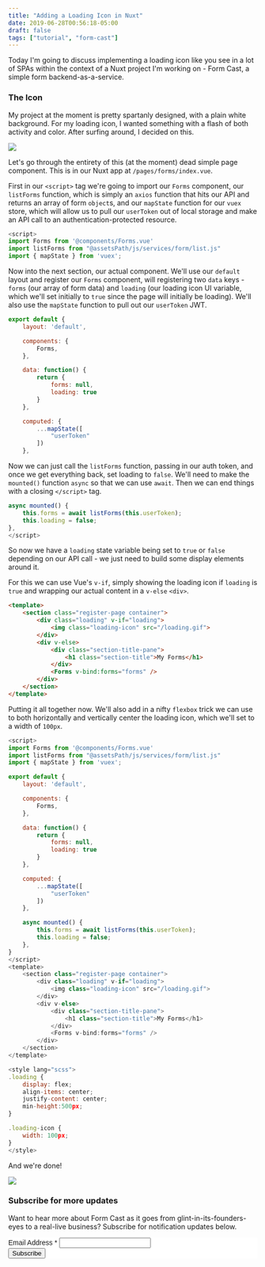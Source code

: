 ```yaml
---
title: "Adding a Loading Icon in Nuxt"
date: 2019-06-28T00:56:18-05:00
draft: false
tags: ["tutorial", "form-cast"]
---
```


Today I'm going to discuss implementing a loading icon like you see in a lot of SPAs within the context of a Nuxt project I'm working on - Form Cast, a simple form backend-as-a-service.

### The Icon

My project at the moment is pretty spartanly designed, with a plain white background. For my loading icon, I wanted something with a flash of both activity and color. After surfing around, I decided on this.

![](/images/loading.gif)

Let's go through the entirety of this (at the moment) dead simple page component. This is in our Nuxt app at `/pages/forms/index.vue`.

First in our `<script>` tag we're going to import our `Forms` component, our `listForms` function, which is simply an `axios` function that hits our API and returns an array of form `object`s, and our `mapState` function for our `vuex` store, which will allow us to pull our `userToken` out of local storage and make an API call to an authentication-protected resource.

```javascript
<script>
import Forms from '@components/Forms.vue'
import listForms from "@assetsPath/js/services/form/list.js"
import { mapState } from 'vuex';
```
Now into the next section, our actual component. We'll use our `default` layout and register our `Forms` component, will registering two `data` keys - `forms` (our array of form data) and `loading` (our loading icon UI variable, which we'll set initially to `true` since the page will initially be loading). We'll also use the `mapState` function to pull out our `userToken` JWT.

```javascript
export default {
    layout: 'default',

    components: {
        Forms,
    },

    data: function() {
        return {
            forms: null,
            loading: true
        }
    },

    computed: {
        ...mapState([
            "userToken"
        ])
    },
```

Now we can just call the `listForms` function, passing in our auth token, and once we get everything back, set loading to `false`. We'll need to make the `mounted()` function `async` so that we can use `await`. Then we can end things with a closing `</script>` tag.

```javascript
async mounted() {
    this.forms = await listForms(this.userToken);
    this.loading = false;
},
</script>
```

So now we have a `loading` state variable being set to `true` or `false` depending on our API call - we just need to build some display elements around it.

For this we can use Vue's `v-if`, simply showing the loading icon if `loading` is `true` and wrapping our actual content in a `v-else` `<div>`.

```html
<template>
    <section class="register-page container">
        <div class="loading" v-if="loading">
            <img class="loading-icon" src="/loading.gif">
        </div>
        <div v-else>
            <div class="section-title-pane">
                <h1 class="section-title">My Forms</h1>
            </div>
            <Forms v-bind:forms="forms" />
        </div>
    </section>
</template>
```

Putting it all together now. We'll also add in a nifty `flexbox` trick we can use to both horizontally and vertically center the loading icon, which we'll set to a width of `100px`.

```javascript
<script>
import Forms from '@components/Forms.vue'
import listForms from "@assetsPath/js/services/form/list.js"
import { mapState } from 'vuex';

export default {
    layout: 'default',

    components: {
        Forms,
    },

    data: function() {
        return {
            forms: null,
            loading: true
        }
    },

    computed: {
        ...mapState([
            "userToken"
        ])
    },

    async mounted() {
        this.forms = await listForms(this.userToken);
        this.loading = false;
    },
}
</script>
<template>
    <section class="register-page container">
        <div class="loading" v-if="loading">
            <img class="loading-icon" src="/loading.gif">
        </div>
        <div v-else>
            <div class="section-title-pane">
                <h1 class="section-title">My Forms</h1>
            </div>
            <Forms v-bind:forms="forms" />
        </div>
    </section>
</template>

<style lang="scss">
.loading {
    display: flex;
    align-items: center;
    justify-content: center;
    min-height:500px;
}

.loading-icon {
    width: 100px;
}
</style>
```

And we're done!

![](/images/formcast-loading.png)

### Subscribe for more updates

Want to hear more about Form Cast as it goes from glint-in-its-founders-eyes to a real-live business? Subscribe for notification updates below.

<!-- Begin Mailchimp Signup Form -->
<link href="//cdn-images.mailchimp.com/embedcode/classic-10_7.css" rel="stylesheet" type="text/css">
<style type="text/css">
    #mc_embed_signup{background:#fff; clear:left; font:14px Helvetica,Arial,sans-serif; }

    #mc_embed_signup #mce-success-response {
        color: gray;
    }

    #mc_embed_signup div#mce-responses {
        margin: 0;
        padding: 0;
    }
    /* Add your own Mailchimp form style overrides in your site stylesheet or in this style block.
       We recommend moving this block and the preceding CSS link to the HEAD of your HTML file. */
</style>
<div id="mc_embed_signup">
<form style="padding:0" action="https://jobletter.us9.list-manage.com/subscribe/post?u=50452eee01aae18a82d9dd092&amp;id=3dce412832" method="post" id="mc-embedded-subscribe-form" name="mc-embedded-subscribe-form" class="validate" target="_blank" novalidate>
    <div id="mc_embed_signup_scroll">
<div class="mc-field-group">
    <label for="mce-EMAIL">Email Address  <span class="asterisk">*</span>
</label>
    <input type="email" value="" name="EMAIL" class="required email" id="mce-EMAIL">
</div>
    <div id="mce-responses" class="clear">
        <div class="response" id="mce-error-response" style="display:none"></div>
        <div class="response" id="mce-success-response" style="display:none"></div>
    </div>    <!-- real people should not fill this in and expect good things - do not remove this or risk form bot signups-->
    <div style="position: absolute; left: -5000px;" aria-hidden="true"><input type="text" name="b_50452eee01aae18a82d9dd092_3dce412832" tabindex="-1" value=""></div>
    <div class="clear"><input type="submit" value="Subscribe" name="subscribe" id="mc-embedded-subscribe" class="button"></div>
    </div>
</form>
</div>
<script type='text/javascript' src='//s3.amazonaws.com/downloads.mailchimp.com/js/mc-validate.js'></script><script type='text/javascript'>(function($) {window.fnames = new Array(); window.ftypes = new Array();fnames[0]='EMAIL';ftypes[0]='email';fnames[1]='FNAME';ftypes[1]='text';fnames[2]='LNAME';ftypes[2]='text';}(jQuery));var $mcj = jQuery.noConflict(true);</script>
<!--End mc_embed_signup-->

